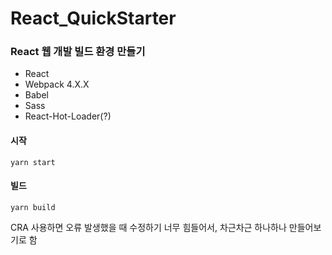 # React_QuickStarter

### React 웹 개발 빌드 환경 만들기

- React
- Webpack 4.X.X
- Babel
- Sass
- React-Hot-Loader(?)

#### 시작
`yarn start`

#### 빌드
`yarn build`

CRA 사용하면 오류 발생했을 때 수정하기 너무 힘들어서, 차근차근 하나하나 만들어보기로 함